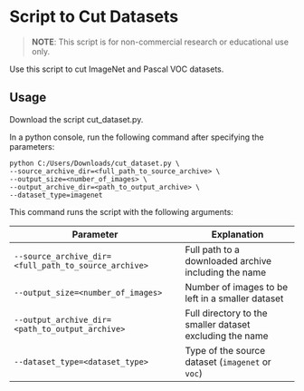 # Script to Cut Datasets

> **NOTE**: This script is for non-commercial research or educational use only.

Use this script to cut ImageNet and Pascal VOC datasets.

## Usage 

Download the script cut_dataset.py.

In a python console, run the following command after specifying the parameters:

```
python C:/Users/Downloads/cut_dataset.py \
--source_archive_dir=<full_path_to_source_archive> \
--output_size=<number_of_images> \
--output_archive_dir=<path_to_output_archive> \
--dataset_type=imagenet
```
This command runs the script with the following arguments:

Parameter  |  Explanation
--|--
`--source_archive_dir=<full_path_to_source_archive>`  |  Full path to a downloaded archive including the name
`--output_size=<number_of_images>` |  Number of images to be left in a smaller dataset
`--output_archive_dir=<path_to_output_archive>` | Full directory to the smaller dataset excluding the name
`--dataset_type=<dataset_type>`| Type of the source dataset (`imagenet` or `voc`)
